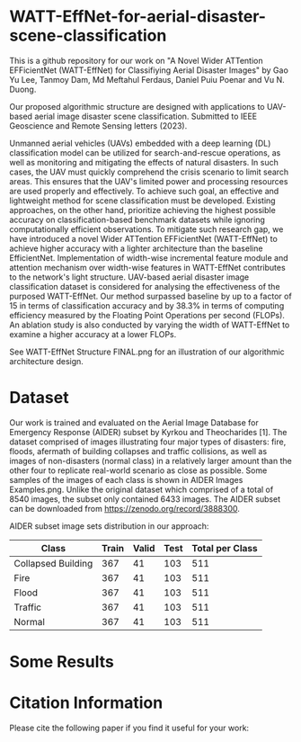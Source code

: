 # WATT-EffNet-for-aerial-disaster-scene-classification
This is a github repository for our work on "A Novel Wider ATTention EFFicientNet (WATT-EffNet) for Classifiying Aerial Disaster Images" by Gao Yu Lee, Tanmoy Dam, Md Meftahul Ferdaus, Daniel Puiu Poenar and Vu N. Duong.

Our proposed algorithmic structure are designed with applications to UAV-based aerial image disaster scene classification.
Submitted to IEEE Geoscience and Remote Sensing letters (2023).

Unmanned aerial vehicles (UAVs) embedded with a deep learning (DL) classification model can be utilized for search-and-rescue operations, as well as monitoring and mitigating the effects of natural disasters. In such cases, the UAV must quickly comprehend the crisis scenario to limit search areas. This ensures that the UAV's limited power and processing resources are used properly and effectively. To achieve such goal, an effective and lightweight method for scene classification must be developed. Existing approaches, on the other hand, prioritize achieving the highest possible accuracy on classification-based benchmark datasets while ignoring computationally efficient observations. To mitigate such research gap, we have introduced a novel Wider ATTention EFFicientNet (WATT-EffNet) to achieve higher accuracy with a lighter architecture than the baseline EfficientNet. Implementation of width-wise incremental feature module and attention mechanism over width-wise features in WATT-EffNet contributes to the network's light structure. UAV-based aerial disaster image classification dataset is considered for analysing the effectiveness of the purposed WATT-EffNet. Our method surpassed baseline by up to a factor of 15 in terms of classification accuracy and by 38.3% in terms of computing efficiency measured by the Floating Point Operations per second (FLOPs). An ablation study is also conducted by varying the width of WATT-EffNet to examine a higher accuracy at a lower FLOPs. 

See WATT-EffNet Structure FINAL.png for an illustration of our algorithmic architecture design.

# Dataset

Our work is trained and evaluated on the Aerial Image Database for Emergency Response (AIDER) subset by Kyrkou and Theocharides [1]. The dataset comprised of images illustrating four major types of disasters: fire, floods, afermath of building collapses and traffic collisions, as well as images of non-disasters (normal class) in a relatively larger amount than the other four to replicate real-world scenario as close as possible. Some samples of the images of each class is shown in AIDER Images Examples.png. Unlike the original dataset which comprised of a total of 8540 images, the subset only contained 6433 images. The AIDER subset can be downloaded from https://zenodo.org/record/3888300.

AIDER subset image sets distribution in our approach:

| Class | Train | Valid | Test | Total per Class |
| ------ | ------| ------| ------| ------|
|Collapsed Building| 367 | 41 | 103 | 511 |
|Fire| 367 | 41 | 103 | 511 |
|Flood| 367 | 41 | 103 | 511 |
|Traffic| 367 | 41 | 103 | 511 |
|Normal| 367 | 41 | 103 | 511 |


# Some Results

# Citation Information

Please cite the following paper if you find it useful for your work:



